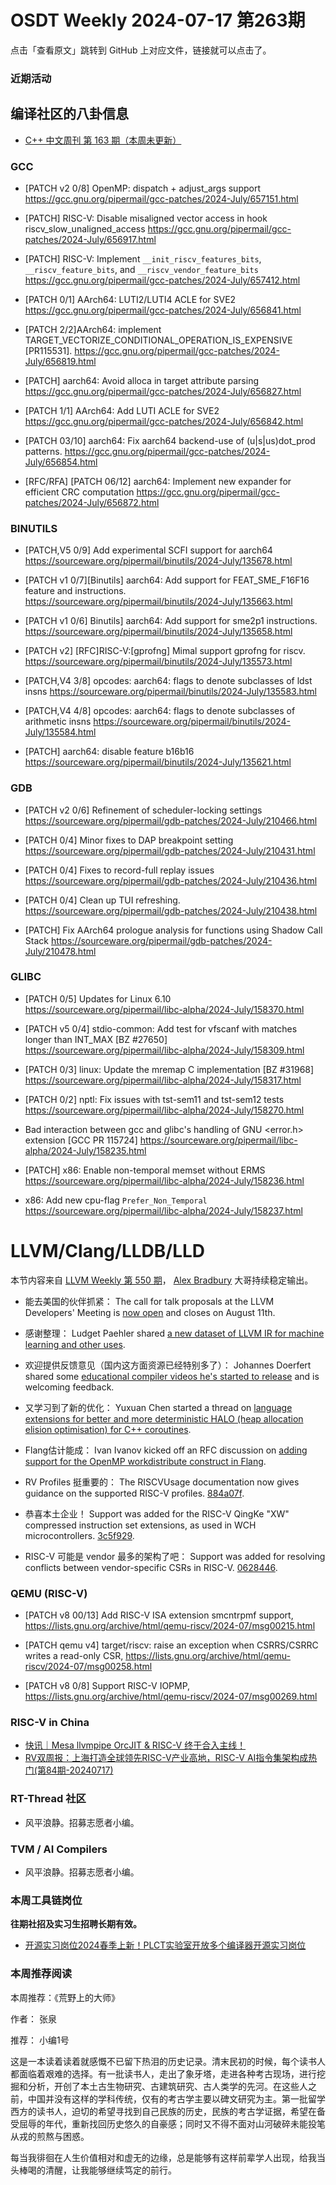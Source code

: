 # OSDT Weekly 2024-07-17 第263期

点击「查看原文」跳转到 GitHub 上对应文件，链接就可以点击了。

### 近期活动

## 编译社区的八卦信息

- [C++ 中文周刊 第 163 期（本周未更新）](https://mp.weixin.qq.com/s/ULn0ZtBED1QPCh2u8kmb-A)

### GCC

- [PATCH v2 0/8] OpenMP: dispatch + adjust_args support
  https://gcc.gnu.org/pipermail/gcc-patches/2024-July/657151.html

- [PATCH] RISC-V: Disable misaligned vector access in hook riscv_slow_unaligned_access
  https://gcc.gnu.org/pipermail/gcc-patches/2024-July/656917.html

- [PATCH] RISC-V: Implement `__init_riscv_features_bits`, `__riscv_feature_bits`, and `__riscv_vendor_feature_bits`
  https://gcc.gnu.org/pipermail/gcc-patches/2024-July/657412.html

- [PATCH 0/1] AArch64: LUTI2/LUTI4 ACLE for SVE2
  https://gcc.gnu.org/pipermail/gcc-patches/2024-July/656841.html

- [PATCH 2/2]AArch64: implement TARGET_VECTORIZE_CONDITIONAL_OPERATION_IS_EXPENSIVE  [PR115531].
  https://gcc.gnu.org/pipermail/gcc-patches/2024-July/656819.html

- [PATCH] aarch64: Avoid alloca in target attribute parsing
  https://gcc.gnu.org/pipermail/gcc-patches/2024-July/656827.html

- [PATCH 1/1] AArch64: Add LUTI ACLE for SVE2
  https://gcc.gnu.org/pipermail/gcc-patches/2024-July/656842.html

- [PATCH 03/10] aarch64: Fix aarch64 backend-use of (u|s|us)dot_prod patterns.
  https://gcc.gnu.org/pipermail/gcc-patches/2024-July/656854.html

- [RFC/RFA] [PATCH 06/12] aarch64: Implement new expander for efficient CRC computation
  https://gcc.gnu.org/pipermail/gcc-patches/2024-July/656872.html

### BINUTILS

- [PATCH,V5 0/9] Add experimental SCFI support for aarch64
  https://sourceware.org/pipermail/binutils/2024-July/135678.html

- [PATCH v1 0/7][Binutils] aarch64: Add support for FEAT_SME_F16F16 feature and instructions.
  https://sourceware.org/pipermail/binutils/2024-July/135663.html

- [PATCH v1 0/6] Binutils] aarch64: Add support for sme2p1 instructions.
  https://sourceware.org/pipermail/binutils/2024-July/135658.html

- [PATCH v2] [RFC]RISC-V:[gprofng] Mimal support gprofng for riscv.
  https://sourceware.org/pipermail/binutils/2024-July/135573.html

- [PATCH,V4 3/8] opcodes: aarch64: flags to denote subclasses of ldst insns
  https://sourceware.org/pipermail/binutils/2024-July/135583.html

- [PATCH,V4 4/8] opcodes: aarch64: flags to denote subclasses of arithmetic insns
  https://sourceware.org/pipermail/binutils/2024-July/135584.html

- [PATCH] aarch64: disable feature b16b16
  https://sourceware.org/pipermail/binutils/2024-July/135621.html

### GDB

- [PATCH v2 0/6] Refinement of scheduler-locking settings
  https://sourceware.org/pipermail/gdb-patches/2024-July/210466.html

- [PATCH 0/4] Minor fixes to DAP breakpoint setting
  https://sourceware.org/pipermail/gdb-patches/2024-July/210431.html

- [PATCH 0/4] Fixes to record-full replay issues
  https://sourceware.org/pipermail/gdb-patches/2024-July/210436.html

- [PATCH 0/4] Clean up TUI refreshing.
  https://sourceware.org/pipermail/gdb-patches/2024-July/210438.html

- [PATCH] Fix AArch64 prologue analysis for functions using Shadow Call Stack
  https://sourceware.org/pipermail/gdb-patches/2024-July/210478.html

### GLIBC

- [PATCH 0/5] Updates for Linux 6.10
  https://sourceware.org/pipermail/libc-alpha/2024-July/158370.html

- [PATCH v5 0/4] stdio-common: Add test for vfscanf with matches longer than INT_MAX [BZ #27650]
  https://sourceware.org/pipermail/libc-alpha/2024-July/158309.html

- [PATCH 0/3] linux: Update the mremap C implementation [BZ #31968]
  https://sourceware.org/pipermail/libc-alpha/2024-July/158317.html

- [PATCH 0/2] nptl: Fix issues with tst-sem11 and tst-sem12 tests
  https://sourceware.org/pipermail/libc-alpha/2024-July/158270.html

- Bad interaction between gcc and glibc's handling of GNU <error.h> extension [GCC PR 115724]
  https://sourceware.org/pipermail/libc-alpha/2024-July/158235.html

- [PATCH] x86: Enable non-temporal memset without ERMS
  https://sourceware.org/pipermail/libc-alpha/2024-July/158236.html

- x86: Add new cpu-flag `Prefer_Non_Temporal`
  https://sourceware.org/pipermail/libc-alpha/2024-July/158237.html

# LLVM/Clang/LLDB/LLD

本节内容来自 [LLVM Weekly 第 550 期](http://llvmweekly.org/issue/550)，
[Alex Bradbury](https://www.linkedin.com/in/alex-bradbury/) 大哥持续稳定输出。

* 能去美国的伙伴抓紧： The call for talk proposals at the LLVM Developers' Meeting is [now open](https://discourse.llvm.org/t/2024-llvm-developers-meeting-call-for-talk-proposals/80045) and closes on August 11th.

* 感谢整理： Ludget Paehler shared [a new dataset of LLVM IR for machine learning and other uses](https://discourse.llvm.org/t/new-large-scale-dataset-of-llvm-ir-for-machine-learning-and-beyond/80094).

* 欢迎提供反馈意见（国内这方面资源已经特别多了）： Johannes Doerfert shared some [educational compiler videos he's started to release](https://discourse.llvm.org/t/educational-compiler-videos-first-try/80048) and is welcoming feedback.

* 又学习到了新的优化： Yuxuan Chen started a thread on [language extensions for better and more deterministic HALO (heap allocation elision optimisation) for C++ coroutines](https://discourse.llvm.org/t/language-extension-for-better-more-deterministic-halo-for-c-coroutines/80044).

* Flang估计能成： Ivan Ivanov kicked off an RFC discussion on [adding support for the OpenMP workdistribute construct in Flang](https://discourse.llvm.org/t/rfc-openmp-workdistribute-construct-implementation-in-flang/80124).

* RV Profiles 挺重要的： The RISCVUsage documentation now gives guidance on the supported RISC-V profiles.
  [884a07f](https://github.com/llvm/llvm-project/commit/884a07fee0ba).

* 恭喜本土企业！ Support was added for the RISC-V QingKe "XW" compressed instruction set extensions, as used in WCH microcontrollers.
  [3c5f929](https://github.com/llvm/llvm-project/commit/3c5f929ad093).

* RISC-V 可能是 vendor 最多的架构了吧： Support was added for resolving conflicts between vendor-specific CSRs in RISC-V. [0628446](https://github.com/llvm/llvm-project/commit/062844615db5).

### QEMU (RISC-V)

- [PATCH v8 00/13] Add RISC-V ISA extension smcntrpmf support,
  https://lists.gnu.org/archive/html/qemu-riscv/2024-07/msg00215.html

- [PATCH qemu v4] target/riscv: raise an exception when CSRRS/CSRRC writes a read-only CSR,
  https://lists.gnu.org/archive/html/qemu-riscv/2024-07/msg00258.html

- [PATCH v8 0/8] Support RISC-V IOPMP,
  https://lists.gnu.org/archive/html/qemu-riscv/2024-07/msg00269.html

### RISC-V in China

- [快讯｜Mesa llvmpipe OrcJIT & RISC-V 终于合入主线！](https://mp.weixin.qq.com/s/mlgZcAVUD8BGIGyA500sEg)
- [RV双周报：上海打造全球领先RISC-V产业高地，RISC-V AI指令集架构成热门(第84期-20240717)](https://mp.weixin.qq.com/s/wOfpIY1Ms-YOh1ghR_W7Gw)

### RT-Thread 社区

- 风平浪静。招募志愿者小编。

### TVM / AI Compilers

- 风平浪静。招募志愿者小编。

### 本周工具链岗位

**往期社招及实习生招聘长期有效。**

- [开源实习岗位2024春季上新！PLCT实验室开放多个编译器开源实习岗位](https://mp.weixin.qq.com/s/D-l7hE2S-21NCAZsVqPzMA)

### 本周推荐阅读

本周推荐：《荒野上的大师》

作者： 张泉

推荐： 小编1号

这是一本读着读着就感慨不已留下热泪的历史记录。清末民初的时候，每个读书人都面临着艰难的选择。有一批读书人，走出了象牙塔，走进各种考古现场，进行挖掘和分析，开创了本土古生物研究、古建筑研究、古人类学的先河。在这些人之前，中国并没有这样的学科传统，仅有的考古学主要以碑文研究为主。第一批留学西方的读书人，迫切的希望寻找到自己民族的历史，民族的考古学证据，希望在备受屈辱的年代，重新找回历史悠久的自豪感；同时又不得不面对山河破碎未能投笔从戎的煎熬与困惑。

每当我徘徊在人生价值相对和虚无的边缘，总是能够有这样前辈学人出现，给我当头棒喝的清醒，让我能够继续笃定的前行。
